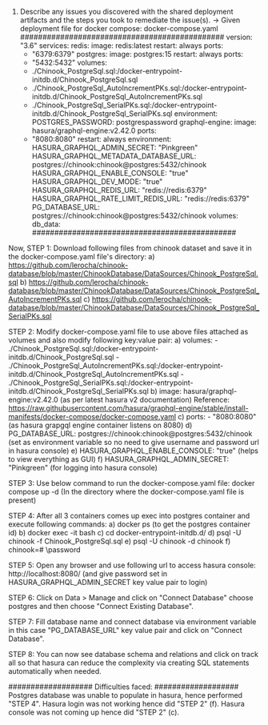 1. Describe any issues you discovered with the shared deployment artifacts and the steps you took to remediate the issue(s).
-> Given deployment file for docker compose:
docker-compose.yaml
##############################################
version: "3.6"
services:
  redis:
    image: redis:latest
    restart: always
    ports:
      - "6379:6379"
  postgres:
    image: postgres:15
    restart: always
    ports:
      - "5432:5432"
    volumes:
      - ./Chinook_PostgreSql.sql:/docker-entrypoint-initdb.d/Chinook_PostgreSql.sql
      - ./Chinook_PostgreSql_AutoIncrementPKs.sql:/docker-entrypoint-initdb.d/Chinook_PostgreSql_AutoIncrementPKs.sql
      - ./Chinook_PostgreSql_SerialPKs.sql:/docker-entrypoint-initdb.d/Chinook_PostgreSql_SerialPKs.sql
    environment:
      POSTGRES_PASSWORD: postgrespassword
  graphql-engine:
    image: hasura/graphql-engine:v2.42.0
    ports:
      - "8080:8080"
    restart: always
    environment:
      HASURA_GRAPHQL_ADMIN_SECRET: "Pinkgreen"
      HASURA_GRAPHQL_METADATA_DATABASE_URL: postgres://chinook:chinook@postgres:5432/chinook
      HASURA_GRAPHQL_ENABLE_CONSOLE: "true"
      HASURA_GRAPHQL_DEV_MODE: "true"
      HASURA_GRAPHQL_REDIS_URL: "redis://redis:6379"
      HASURA_GRAPHQL_RATE_LIMIT_REDIS_URL: "redis://redis:6379"
      PG_DATABASE_URL: postgres://chinook:chinook@postgres:5432/chinook
volumes:
  db_data:
##############################################

Now,
STEP 1: Download following files from chinook dataset and save it in the docker-compose.yaml file's directory:
a) https://github.com/lerocha/chinook-database/blob/master/ChinookDatabase/DataSources/Chinook_PostgreSql.sql
b) https://github.com/lerocha/chinook-database/blob/master/ChinookDatabase/DataSources/Chinook_PostgreSql_AutoIncrementPKs.sql
c) https://github.com/lerocha/chinook-database/blob/master/ChinookDatabase/DataSources/Chinook_PostgreSql_SerialPKs.sql

STEP 2: Modify docker-compose.yaml file to use above files attached as volumes and also modify following key:value pair:
a) volumes:
      - ./Chinook_PostgreSql.sql:/docker-entrypoint-initdb.d/Chinook_PostgreSql.sql
      - ./Chinook_PostgreSql_AutoIncrementPKs.sql:/docker-entrypoint-initdb.d/Chinook_PostgreSql_AutoIncrementPKs.sql
      - ./Chinook_PostgreSql_SerialPKs.sql:/docker-entrypoint-initdb.d/Chinook_PostgreSql_SerialPKs.sql
b) image: hasura/graphql-engine:v2.42.0  (as per latest hasura v2 documentation) Reference: https://raw.githubusercontent.com/hasura/graphql-engine/stable/install-manifests/docker-compose/docker-compose.yaml
c) ports:
      - "8080:8080"       (as hasura grapgql engine container listens on 8080)
d) PG_DATABASE_URL: postgres://chinook:chinook@postgres:5432/chinook      (set as environment variable so no need to give username and password url in hasura console)
e) HASURA_GRAPHQL_ENABLE_CONSOLE: "true" (helps to view everything as GUI)
f) HASURA_GRAPHQL_ADMIN_SECRET: "Pinkgreen"   (for logging into hasura console)

STEP 3: Use below command to run the docker-compose.yaml file:
docker compose up -d             (In the directory where the docker-compose.yaml file is present)

STEP 4: After all 3 containers comes up exec into postgres container and execute following commands:
a) docker ps  (to get the postgres container id)
b) docker exec -it <container-id> bash
c) cd docker-entrypoint-initdb.d/ 
d) psql -U chinook -f Chinook_PostgreSql.sql
e) psql -U chinook -d chinook
f) chinook=# \password

STEP 5: Open any browser and use following url to access hasura console:
http://localhost:8080/                            (and give password set in HASURA_GRAPHQL_ADMIN_SECRET key value pair to login)

STEP 6: Click on Data > Manage and click on "Connect Database" choose postgres and then choose "Connect Existing Database".

STEP 7: Fill database name and connect database via environment variable in this case "PG_DATABASE_URL" key value pair and click on "Connect Database".

STEP 8: You can now see database schema and relations and click on track all so that hasura can reduce the complexity via creating SQL statements automatically when needed.

###################
Difficulties faced:
###################
Postgres database was unable to populate in hasura, hence performed "STEP 4".
Hasura login was not working hence did "STEP 2" (f).
Hasura console was not coming up hence did "STEP 2" (c).
